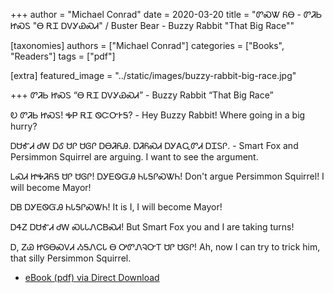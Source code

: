 +++
author = "Michael Conrad"
date = 2020-03-20
title = "ᏛᏍᏔ ᏲᎾ - ᏛᏘᏏ ᏥᏍᏚ \"Ꮎ ᎡᏆ ᎠᏙᎩᏯᏍᏗ\" / Buster Bear - Buzzy Rabbit \"That Big Race\""

[taxonomies]
authors = ["Michael Conrad"]
categories = ["Books", "Readers"]
tags = ["pdf"]

[extra]
featured_image = "../static/images/buzzy-rabbit-big-race.jpg"

+++
ᏛᏘᏏ ᏥᏍᏚ “Ꮎ ᎡᏆ ᎠᏙᎩᏯᏍᏗ” - Buzzy Rabbit “That Big Race”

Ꭷ ᏛᏘᏏ ᏥᏍᏚ! ᎭᏢ ᎡᏆ ᏫᏨᏅᎨᎦ? - Hey Buzzy Rabbit! Where going in a big hurry?

ᎠᏌᎹᏗ ᏧᎳ ᎠᎴ ᏌᎵ ᏌᎶᎵ ᎠᎾᏘᏲᎯ. ᎠᏘᏲᏍᏗ ᎠᎩᎪᏩᏛᏗ ᎠᏆᏚᎵ. - Smart Fox and Persimmon Squirrel are arguing. I want to see the argument.

ᏞᏍᏗ ᏥᎭᏘᏲᎦ ᏌᎵ ᏌᎶᎵ! ᎠᎩᎬᏫᏳᎯ ᏂᏓᎦᎵᏍᏔᏂ! Don't argue Persimmon Squirrel! I will become Mayor!

ᎠᏴ ᎠᎩᎬᏫᏳᎯ ᏂᏓᎦᎵᏍᏔᏂ! It is I, I will become Mayor!

ᎠᏎᏃ ᎠᏌᎹᏗ ᏧᎳ ᏍᏓᏓᏁᏟᏴᏍᏗ! But Smart Fox you and I are taking turns!

Ꭰ, ᏃᏊ ᏥᎶᎾᏍᏙᏗ ᏱᎦᏁᏟᏓ Ꮎ ᎤᏛᏁᎸᏅᎢ ᏌᎵ ᏌᎶᎵ! Ah, now I can try to trick him, that silly Persimmon Squirrel.

* [eBook (pdf) via Direct Download](/pdfs/ᏛᏘᏏ-ᏥᏍᏚ-Ꮎ-ᎡᏆ-ᎠᏙᎩᏯᏍᏗ.pdf)

